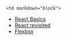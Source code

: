 	<td markdown="block">
* [React Basics](slides/24/react.html)
* [React revisited](slides/26/react-webpack.html)
* [Flexbox](slides/24/flexbox.html)
</td>
	<td markdown="block">
<!--
* Chapter 
* Chapter 
-->
</td>
	<td markdown="block">
<!--
* [](assignments/.html)
-->
</td>
